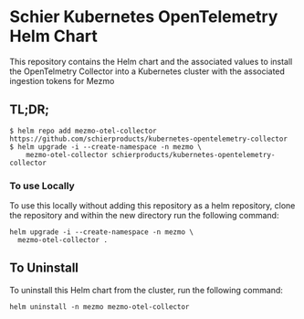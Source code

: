 # Schier Kubernetes OpenTelemetry Helm Chart

This repository contains the Helm chart and the associated values to install the OpenTelmetry Collector into a Kubernetes cluster with the associated ingestion tokens for Mezmo 

## TL;DR;

```console
$ helm repo add mezmo-otel-collector https://github.com/schierproducts/kubernetes-opentelemetry-collector
$ helm upgrade -i --create-namespace -n mezmo \
    mezmo-otel-collector schierproducts/kubernetes-opentelemetry-collector
```

### To use Locally

To use this locally without adding this repository as a helm repository, clone the repository and within the new directory run the following command:

```console
helm upgrade -i --create-namespace -n mezmo \
  mezmo-otel-collector .
```

## To Uninstall

To uninstall this Helm chart from the cluster, run the following command:

```console
helm uninstall -n mezmo mezmo-otel-collector
```